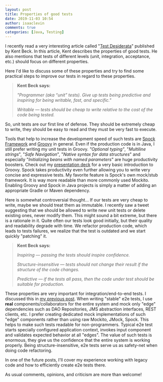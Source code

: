 ```yaml
---
layout: post
title: Properties of good tests
date: 2019-11-03 10:54
author: isaaclevin
comments: true
categories: [Java, Testing]
---
```

I recently read a very interesting article called "<a href="https://medium.com/@kentbeck_7670/test-desiderata-94150638a4b3">Test Desiderata</a>" published by Kent Beck. In this article, Kent describes the properties of good tests. He also mentions that tests of different levels (unit, integration, acceptance, etc.) should focus on different properties.

Here I'd like to discuss some of these properties and try to find some practical steps to improve our tests in regard to these properties.
<blockquote><strong>Kent Beck says:</strong>

<em>"Programmer (aka “unit” tests). Give up tests being predictive and inspiring for being writable, fast, and specific."</em>

<em>Writable — tests should be cheap to write relative to the cost of the code being tested.</em></blockquote>
So, unit tests are our first line of defense. They should be extremely cheap to write, they should be easy to read and they must be very fast to execute.

Tools that help to increase the development speed of such tests are <a href="http://spockframework.org/spock/docs/1.3/all_in_one.html">Spock Framework</a> and <a href="https://groovy-lang.org/documentation.html">Groovy</a> in general. Even if the production code is in Java, I still prefer writing my unit tests in Groovy. <em>"Optional typing"</em>, "<em>Multiline strings</em>", "<em>Safe Navigation</em>", "<em>Native syntax for data structures</em>" and especially "<em>Initializing beans with named parameters</em>" are huge productivity boosters. Check out my <a href="https://goo.gl/cDpDiK">presentation deck</a> for a very basic introduction to Groovy. Spock takes productivity even further allowing you to write very concise and expressive tests. My favorite feature is Spock's own mock/stub framework. It is way more readable than more commonly used Mockito. Enabling Groovy and Spock in Java projects is simply a matter of adding an appropriate Gradle or Maven dependency.

Here is somewhat controversial thought... If our tests are very cheap to write, maybe we should treat them as immutable. I recently saw a tweet suggesting that we should be allowed to write new unit tests or delete existing ones, never modify them. This might sound a bit extreme, but there is a rationale in it. Quite often our tests look good initially, but their quality and readability degrade with time. We refactor production code, which leads to tests failures, we realize that the test is outdated and we start quickly "patching" it.
<blockquote><strong>Kent Beck says:</strong>

<em>Inspiring — passing the tests should inspire confidence.</em>

<em>Structure-insensitive — tests should not change their result if the structure of the code changes.</em>

<em>Predictive — if the tests all pass, then the code under test should be suitable for production.</em></blockquote>
These properties are very important for integration/end-to-end tests. I discussed this in <a href="https://jpragmainc.wordpress.com/2019/10/19/dont-over-spec-your-tests/">my previous post</a>. When writing "stable" e2e tests, I use <strong>real</strong> components/collaborators for the entire system and mock only "edge" dependencies such as DAO Repositories, JMS abstraction interfaces, REST clients, etc. I prefer creating dedicated mock implementations of such "edge" components rather than using raw Mockito, JMock, Spock. This helps to make such tests readable for non-programmers. Typical e2e test starts specially configured application context, invokes input component and validates expected behavior at all "edges". The value of such tests is enormous, they give us the confidence that the entire system is working properly. Being structure-insensitive, e2e tests serve us as safety-net when doing code refactoring.

In one of the future posts, I'll cover my experience working with legacy code and how to efficiently create e2e tests there.

As usual comments, opinions, and criticism are more than welcome!

&nbsp;

&nbsp;
